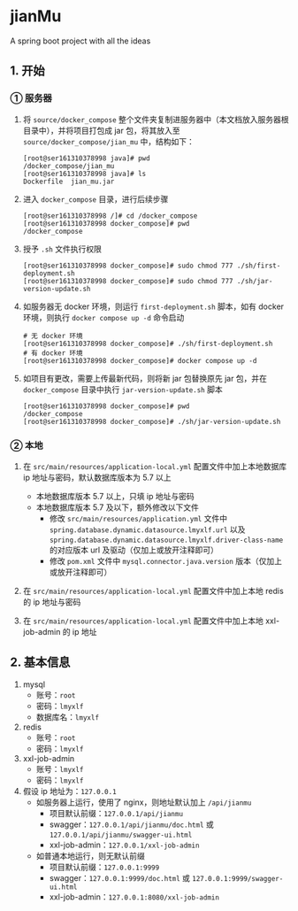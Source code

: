 # jianMu
A spring boot project with all the ideas

## 1. 开始

### ① 服务器

1. 将 `source/docker_compose` 整个文件夹复制进服务器中（本文档放入服务器根目录中），并将项目打包成 jar 包，将其放入至 `source/docker_compose/jian_mu` 中，结构如下：

    ```shell
    [root@ser161310378998 java]# pwd
    /docker_compose/jian_mu
    [root@ser161310378998 java]# ls
    Dockerfile  jian_mu.jar
    ```

2. 进入 `docker_compose` 目录，进行后续步骤

    ```shell
    [root@ser161310378998 /]# cd /docker_compose
    [root@ser161310378998 docker_compose]# pwd
    /docker_compose
    ```

3. 授予 `.sh` 文件执行权限

    ```shell
    [root@ser161310378998 docker_compose]# sudo chmod 777 ./sh/first-deployment.sh
    [root@ser161310378998 docker_compose]# sudo chmod 777 ./sh/jar-version-update.sh
    ```

3. 如服务器无 docker 环境，则运行 `first-deployment.sh` 脚本，如有 docker 环境，则执行 `docker compose up -d` 命令启动

    ```shell
    # 无 docker 环境
    [root@ser161310378998 docker_compose]# ./sh/first-deployment.sh
    # 有 docker 环境
    [root@ser161310378998 docker_compose]# docker compose up -d
    ```

5. 如项目有更改，需要上传最新代码，则将新 jar 包替换原先 jar 包，并在 `docker_compose` 目录中执行 `jar-version-update.sh` 脚本

    ```shell
    [root@ser161310378998 docker_compose]# pwd
    /docker_compose
    [root@ser161310378998 docker_compose]# ./sh/jar-version-update.sh
    ```

### ② 本地

1. 在 `src/main/resources/application-local.yml` 配置文件中加上本地数据库 ip 地址与密码，默认数据库版本为 5.7 以上
    + 本地数据库版本 5.7 以上，只填 ip 地址与密码
    + 本地数据库版本 5.7 及以下，额外修改以下文件
        + 修改 `src/main/resources/application.yml` 文件中 `spring.database.dynamic.datasource.lmyxlf.url` 以及 `spring.database.dynamic.datasource.lmyxlf.driver-class-name` 的对应版本 url 及驱动（仅加上或放开注释即可）
        + 修改 `pom.xml` 文件中 `mysql.connector.java.version` 版本（仅加上或放开注释即可）

2. 在 `src/main/resources/application-local.yml` 配置文件中加上本地 redis 的 ip 地址与密码
3. 在 `src/main/resources/application-local.yml` 配置文件中加上本地 xxl-job-admin 的 ip 地址

## 2. 基本信息

1. mysql
   + 账号：`root`
   + 密码：`lmyxlf`
   + 数据库名：`lmyxlf`
2. redis
   + 账号：`root`
   + 密码：`lmyxlf`
3. xxl-job-admin
   + 账号：`lmyxlf`
   + 密码：`lmyxlf`
4. 假设 ip 地址为：`127.0.0.1`
    + 如服务器上运行，使用了 nginx，则地址默认加上 `/api/jianmu`
        + 项目默认前缀：`127.0.0.1/api/jianmu`
        + swagger：`127.0.0.1/api/jianmu/doc.html` 或 `127.0.0.1/api/jianmu/swagger-ui.html`
        + xxl-job-admin：`127.0.0.1/xxl-job-admin`
    + 如普通本地运行，则无默认前缀
        + 项目默认前缀：`127.0.0.1:9999`
        + swagger：`127.0.0.1:9999/doc.html` 或 `127.0.0.1:9999/swagger-ui.html`
        + xxl-job-admin：`127.0.0.1:8080/xxl-job-admin`
